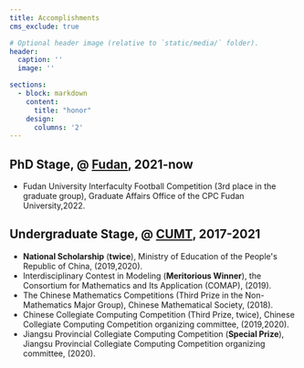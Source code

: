 ```yaml
---
title: Accomplishments
cms_exclude: true

# Optional header image (relative to `static/media/` folder).
header:
  caption: ''
  image: ''

sections:
  - block: markdown
    content:
      title: "honor"
    design:
      columns: '2'
---
```


## PhD Stage, @ [Fudan](https://faet.fudan.edu.cn/), 2021-now
- Fudan University Interfaculty Football Competition (3rd place in the graduate group), Graduate Affairs Office of the CPC Fudan University,2022.

## Undergraduate Stage, @ [CUMT](https://cs.cumt.edu.cn/), 2017-2021
- **National Scholarship** (**twice**), Ministry of Education of the People's Republic of China, (2019,2020).
- Interdisciplinary Contest in Modeling (**Meritorious Winner**), the Consortium for Mathematics and Its Application (COMAP), (2019).
- The Chinese Mathematics Competitions (Third Prize in the Non-Mathematics Major Group), Chinese Mathematical Society, (2018).
- Chinese Collegiate Computing Competition (Third Prize, twice), Chinese Collegiate Computing Competition organizing committee, (2019,2020).
- Jiangsu Provincial Collegiate Computing Competition (**Special Prize**), Jiangsu Provincial Collegiate Computing Competition organizing committee, (2020).

[//]: # (<img src="img/test.png" width="10%" height="50%">)

